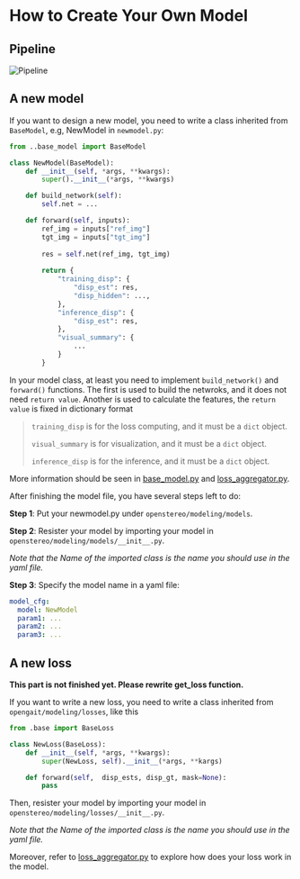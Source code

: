 # How to Create Your Own Model
## Pipeline
![Pipeline](../misc/pipeline.png)

## A new model
If you want to design a new model, you need to write a class inherited from `BaseModel`, e.g, NewModel in `newmodel.py`:
```python
from ..base_model import BaseModel

class NewModel(BaseModel):
    def __init__(self, *args, **kwargs):
        super().__init__(*args, **kwargs)

    def build_network(self):
        self.net = ...

    def forward(self, inputs):
        ref_img = inputs["ref_img"]
        tgt_img = inputs["tgt_img"]
        
        res = self.net(ref_img, tgt_img)
        
        return {
            "training_disp": {
                "disp_est": res,
                "disp_hidden": ...,
            },
            "inference_disp": {
                "disp_est": res,
            },
            "visual_summary": {
                ...
            }
        }

```
 In your model class, at least you need to implement `build_network()` and `forward()` functions. The first is used to build the netwroks, and it does not need `return value`. Another is used to calculate the features, the `return value` is fixed in dictionary format

> `training_disp` is for the loss computing, and it must be a `dict` object. 
> 
> `visual_summary` is for visualization, and it must be a `dict` object. 
> 
> `inference_disp` is for the inference, and it must be a `dict` object. 
>


More information should be seen in [base_model.py](../opengait/modeling/base_model.py) and [loss_aggregator.py](../opengait/modeling/loss_aggregator.py).

After finishing the model file, you have several steps left to do:

**Step 1**: Put your newmodel.py under `openstereo/modeling/models`.

**Step 2**: Resister your model by importing your model in `openstereo/modeling/models/__init__.py`.

*Note that the Name of the imported class is the name you should use in the yaml file.*

**Step 3**: Specify the model name in a yaml file:
```yaml
model_cfg:
  model: NewModel
  param1: ...
  param2: ...
  param3: ...
```

## A new loss 
**This part is not finished yet. Please rewrite get_loss function.**

If you want to write a new loss, you need to write a class inherited from `opengait/modeling/losses`, like this
```python
from .base import BaseLoss

class NewLoss(BaseLoss):
    def __init__(self, *args, **kwargs):
        super(NewLoss, self).__init__(*args, **kargs)

    def forward(self,  disp_ests, disp_gt, mask=None):
        pass
```
Then, resister your model by importing your model in `openstereo/modeling/losses/__init__.py`.

*Note that the Name of the imported class is the name you should use in the yaml file.*

Moreover, refer to [loss_aggregator.py](../opengait/modeling/loss_aggregator.py) to explore how does your loss work in the model.
